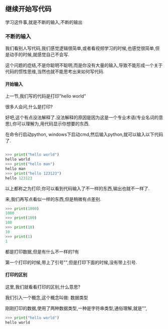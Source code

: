 ## 继续开始写代码

学习这件事,就是不断的输入,不断的输出

### 不断的输入

我们看别人写代码,我们感觉逻辑很简单,或者看视频学习的时候,也感觉很简单,但是动手的时候,就感觉自己不会写.

这个问题的症结,不是你聪明不聪明,而是你没有大量的输入,导致不能形成一个关于代码的惯性思维,当然也就不能思考出来如何写代码.

#### 开始输入

上一节,我们写的代码是打印"hello world"

很多人会问,什么是打印?

好吧,这个有点没法解释了.没法解释的原因是因为这是一个专业术语(专业名词的意思),你可以理解为,用代码显示你想要的东西.

在命令行启动python, windows下启动cmd,然后输入python,就可以输入以下代码了.

```python

>>> print("hello world")
hello world
>>> print("hello man")
hello man
>>> print("hello 123123")
hello 123123
```
以上都称之为打印,你可以看到代码输入了不一样的东西,输出也就不一样了.

来,我们再写点看似一样的东西,但是稍微有点差别.

```python
>>> print(1000)
1000
>>> print(100)
100
>>> print(10)
10
>>> print(1)
1
```
都是打印数据,但是有什么不一样的?有

第一个打印的时候,带上了引号"",但是打印下面的时候,没有带上引号.

#### 打印的区别

这里,我们就看看打印的区别,什么意思?

我们引入一个概念,这个概念叫做: 数据类型

刚刚打印的数据,使用了两种数据类型,一种是字符串类型,通俗理解,就是"",

```python
>>> print("hello world")
hello world
```
